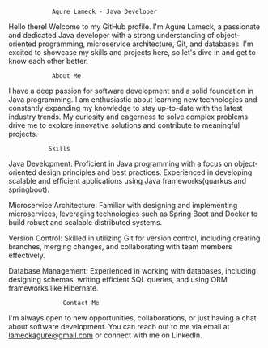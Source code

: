                 Agure Lameck - Java Developer

Hello there! Welcome to my GitHub profile. I'm Agure Lameck, a passionate and dedicated Java developer with a strong understanding of object-oriented programming, microservice architecture, Git, and databases. I'm excited to showcase my skills and projects here, so let's dive in and get to know each other better.

                About Me
I have a deep passion for software development and a solid foundation in Java programming. I am enthusiastic about learning new technologies and constantly expanding my knowledge to stay up-to-date with the latest industry trends. My curiosity and eagerness to solve complex problems drive me to explore innovative solutions and contribute to meaningful projects.

               Skills
Java Development: Proficient in Java programming with a focus on object-oriented design principles and best practices. Experienced in developing scalable and efficient applications using Java frameworks(quarkus and springboot).

Microservice Architecture: Familiar with designing and implementing microservices, leveraging technologies such as Spring Boot and Docker to build robust and scalable distributed systems.

Version Control: Skilled in utilizing Git for version control, including creating branches, merging changes, and collaborating with team members effectively.

Database Management: Experienced in working with databases, including designing schemas, writing efficient SQL queries, and using ORM frameworks like Hibernate.

                   Contact Me
I'm always open to new opportunities, collaborations, or just having a chat about software development. You can reach out to me via email at lameckagure@gmail.com or connect with me on LinkedIn.
<!--
**Agure-la/Agure-la** is a ✨ _special_ ✨ repository because its `README.md` (this file) appears on your GitHub profile.

Here are some ideas to get you started:

- 🔭 I’m currently working on ...
- 🌱 I’m currently learning ...
- 👯 I’m looking to collaborate on ...
- 🤔 I’m looking for help with ...
- 💬 Ask me about ...
- 📫 How to reach me: ...
- 😄 Pronouns: ...
- ⚡ Fun fact: ...
-->
